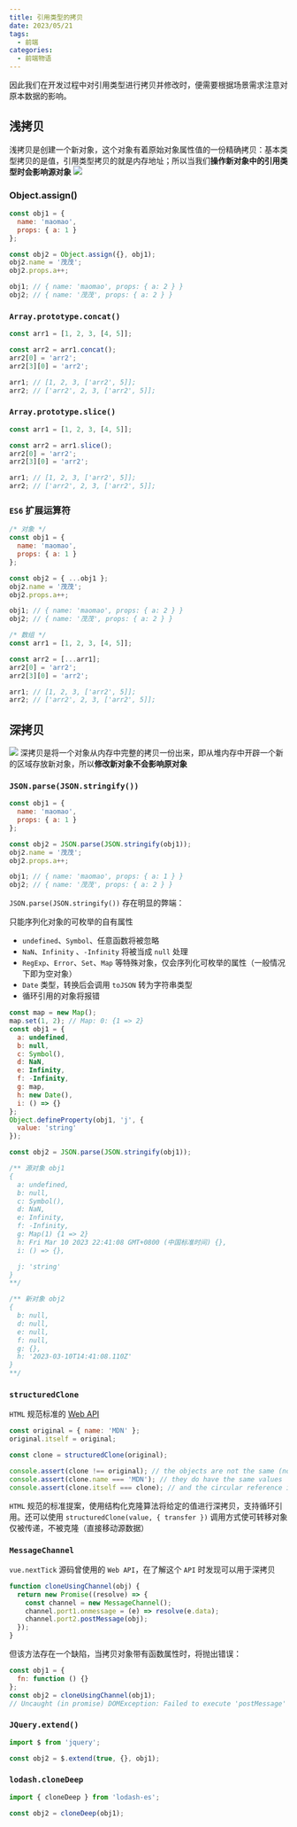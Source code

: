 ```yaml
---
title: 引用类型的拷贝
date: 2023/05/21
tags:
  - 前端
categories:
  - 前端物语
---
```


<custom-block title="回顾一下引用类型的特点" content="<ul><li>因为 <code>JavaScript</code> 不允许直接访问内存位置（即不能直接操作引用类型所在的内存空间），所以引用类型在 <strong>栈内存</strong> 中存储的是地址（即内存指针），而引用类型中的数据（方法或属性）是存储在 <strong>堆内存</strong> 中</li><li>保存引用类型的变量是 <strong>按引用 (by reference) 访问</strong> ，当我们访问和操作一个对象时，实际上操作的是对该对象的引用而非实际的对象本身</li><li>复制引用类型时只会复制内存指针</li></ul>"></custom-block>
因此我们在开发过程中对引用类型进行拷贝并修改时，便需要根据场景需求注意对原本数据的影响。

## 浅拷贝

浅拷贝是创建一个新对象，这个对象有着原始对象属性值的一份精确拷贝：基本类型拷贝的是值，引用类型拷贝的就是内存地址；所以当我们**操作新对象中的引用类型时会影响源对象**
![](../img/clone-1.webp)

### Object.assign()

```javascript
const obj1 = {
  name: 'maomao',
  props: { a: 1 }
};

const obj2 = Object.assign({}, obj1);
obj2.name = '茂茂';
obj2.props.a++;

obj1; // { name: 'maomao', props: { a: 2 } }
obj2; // { name: '茂茂', props: { a: 2 } }
```

### `Array.prototype.concat()`

```javascript
const arr1 = [1, 2, 3, [4, 5]];

const arr2 = arr1.concat();
arr2[0] = 'arr2';
arr2[3][0] = 'arr2';

arr1; // [1, 2, 3, ['arr2', 5]];
arr2; // ['arr2', 2, 3, ['arr2', 5]];
```

### `Array.prototype.slice()`

```javascript
const arr1 = [1, 2, 3, [4, 5]];

const arr2 = arr1.slice();
arr2[0] = 'arr2';
arr2[3][0] = 'arr2';

arr1; // [1, 2, 3, ['arr2', 5]];
arr2; // ['arr2', 2, 3, ['arr2', 5]];
```

### `ES6` 扩展运算符

```javascript
/* 对象 */
const obj1 = {
  name: 'maomao',
  props: { a: 1 }
};

const obj2 = { ...obj1 };
obj2.name = '茂茂';
obj2.props.a++;

obj1; // { name: 'maomao', props: { a: 2 } }
obj2; // { name: '茂茂', props: { a: 2 } }

/* 数组 */
const arr1 = [1, 2, 3, [4, 5]];

const arr2 = [...arr1];
arr2[0] = 'arr2';
arr2[3][0] = 'arr2';

arr1; // [1, 2, 3, ['arr2', 5]];
arr2; // ['arr2', 2, 3, ['arr2', 5]];
```

## 深拷贝

![](../img/clone-2.webp)
深拷贝是将一个对象从内存中完整的拷贝一份出来，即从堆内存中开辟一个新的区域存放新对象，所以**修改新对象不会影响原对象**

### `JSON.parse(JSON.stringify())`

```javascript
const obj1 = {
  name: 'maomao',
  props: { a: 1 }
};

const obj2 = JSON.parse(JSON.stringify(obj1));
obj2.name = '茂茂';
obj2.props.a++;

obj1; // { name: 'maomao', props: { a: 1 } }
obj2; // { name: '茂茂', props: { a: 2 } }
```

`JSON.parse(JSON.stringify())` 存在明显的弊端：

只能序列化对象的可枚举的自有属性

- `undefined`、`Symbol`、任意函数将被忽略
- `NaN`、`Infinity` 、`-Infinity` 将被当成 `null` 处理
- `RegExp`、`Error`、`Set`、`Map` 等特殊对象，仅会序列化可枚举的属性（一般情况下即为空对象）
- `Date` 类型，转换后会调用 `toJSON` 转为字符串类型
- 循环引用的对象将报错

```javascript
const map = new Map();
map.set(1, 2); // Map: 0: {1 => 2}
const obj1 = {
  a: undefined,
  b: null,
  c: Symbol(),
  d: NaN,
  e: Infinity,
  f: -Infinity,
  g: map,
  h: new Date(),
  i: () => {}
};
Object.defineProperty(obj1, 'j', {
  value: 'string'
});

const obj2 = JSON.parse(JSON.stringify(obj1));

/** 源对象 obj1
{
  a: undefined,
  b: null,
  c: Symbol(),
  d: NaN,
  e: Infinity,
  f: -Infinity,
  g: Map(1) {1 => 2}
  h: Fri Mar 10 2023 22:41:08 GMT+0800 (中国标准时间) {},
  i: () => {},

  j: 'string'
}
**/

/** 新对象 obj2
{
  b: null,
  d: null,
  e: null,
  f: null,
  g: {},
  h: '2023-03-10T14:41:08.110Z'
}
**/
```

### `structuredClone`

`HTML` 规范标准的 [Web API](https://developer.mozilla.org/zh-CN/docs/Web/API/structuredClone)

```javascript
const original = { name: 'MDN' };
original.itself = original;

const clone = structuredClone(original);

console.assert(clone !== original); // the objects are not the same (not same identity)
console.assert(clone.name === 'MDN'); // they do have the same values
console.assert(clone.itself === clone); // and the circular reference is preserved
```

`HTML` 规范的标准提案，使用结构化克隆算法将给定的值进行深拷贝，支持循环引用。还可以使用 `structuredClone(value, { transfer })` 调用方式使可转移对象仅被传递，不被克隆（直接移动源数据）
<custom-block title="注意点" content="<div>尽管作为规范标准实现的 <code>Web API</code>，但目前兼容性还是个巨大的问题，同时仍有其他不足：</div><ul><li>无法拷贝对象的原型链</li><li>无法拷贝函数</li><li>不支持 <code>Error</code> 数据类型</li></ul>"></custom-block>

### `MessageChannel`

`vue.nextTick` 源码曾使用的 `Web API`，在了解这个 `API` 时发现可以用于深拷贝

```javascript
function cloneUsingChannel(obj) {
  return new Promise((resolve) => {
    const channel = new MessageChannel();
    channel.port1.onmessage = (e) => resolve(e.data);
    channel.port2.postMessage(obj);
  });
}
```

但该方法存在一个缺陷，当拷贝对象带有函数属性时，将抛出错误：

```javascript
const obj1 = {
  fn: function () {}
};
const obj2 = cloneUsingChannel(obj1);
// Uncaught (in promise) DOMException: Failed to execute 'postMessage' on 'MessagePort': function () {} could not be cloned.
```

### `JQuery.extend()`

```javascript
import $ from 'jquery';

const obj2 = $.extend(true, {}, obj1);
```

### `lodash.cloneDeep`

```javascript
import { cloneDeep } from 'lodash-es';

const obj2 = cloneDeep(obj1);
```
